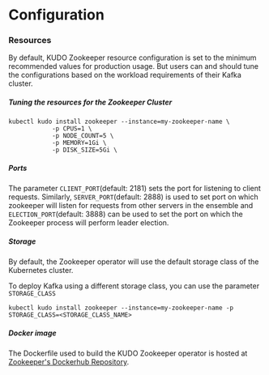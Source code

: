 # Configuration 

### Resources

By default, KUDO Zookeeper resource configuration is set to the minimum recommended values for production usage. 
But users can and should tune the configurations based on the workload requirements of their Kafka cluster.  

##### Tuning the resources for the Zookeeper Cluster

```
kubectl kudo install zookeeper --instance=my-zookeeper-name \
            -p CPUS=1 \
            -p NODE_COUNT=5 \
            -p MEMORY=1Gi \
            -p DISK_SIZE=5Gi \
```

##### Ports

The parameter `CLIENT_PORT`(default: 2181) sets the port for listening to client requests.
Similarly, `SERVER_PORT`(default: 2888) is used to set port on which zookeeper will listen for requests from other servers in the ensemble and `ELECTION_PORT`(default: 3888) can be used to set the port on which the Zookeeper process will perform leader election.


##### Storage

By default, the Zookeeper operator will use the default storage class of the Kubernetes cluster. 

To deploy Kafka using a different storage class, you can use the parameter `STORAGE_CLASS`

```
kubectl kudo install zookeeper --instance=my-zookeeper-name -p STORAGE_CLASS=<STORAGE_CLASS_NAME>
```

##### Docker image

The Dockerfile used to build the KUDO Zookeeper operator is hosted at [Zookeeper's Dockerhub Repository](https://hub.docker.com/_/zookeeper).
